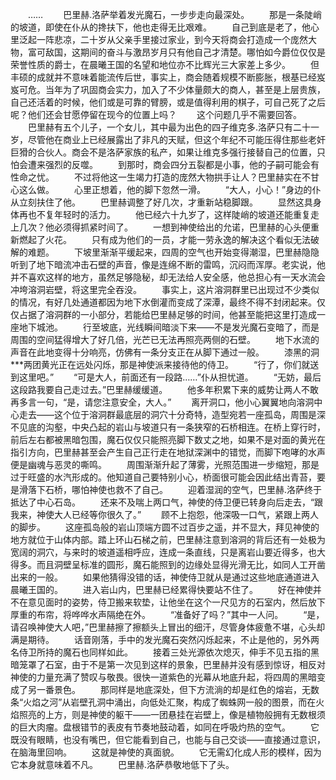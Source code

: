 　　……
　　巴里赫.洛萨举着发光魔石，一步步走向最深处。
　　那是一条陡峭的坡道，即使在仆从的搀扶下，他也走得无比艰难。
　　自己到底是老了，他心里泛起一阵悲凉，二十岁从父亲手里接过家业，到今天将商会打造成一个庞然大物，富可敌国，这期间的奋斗与激昂岁月只有他自己才清楚。哪怕如今爵位仅仅是荣誉性质的爵士，在晨曦王国的名望和地位亦不比辉光三大家差上多少。
　　但丰硕的成就并不意味着能流传后世，事实上，商会随着规模不断膨胀，根基已经岌岌可危。当年为了巩固商会实力，加入了不少体量颇大的商人，甚至是上层贵族，自己还活着的时候，他们或是可靠的臂膀，或是值得利用的棋子，可自己死了之后呢？他们还会甘愿停留在现今的位置上吗？
　　这个问题几乎不需要回答。
　　巴里赫有五个儿子，一个女儿，其中最为出色的四子维克多.洛萨只有二十一岁，尽管他在商业上已经展露出了非凡的天赋，但这个年纪不可能压得住那些老奸巨猾的合伙人。商会不是洛萨家族的私产，如果让维克多强行接替自己的位置，只怕会遭来强烈的反噬。
　　到那时，商会四分五裂都是小事，他的子嗣可能会有性命之忧。
　　不过将他这一生竭力打造的庞然大物拱手让人？巴里赫实在不甘心这么做。
　　心里正想着，他的脚下忽然一滑。
　　“大人，小心！”身边的仆从立刻扶住了他。
　　巴里赫调整了好几次，才重新站稳脚跟。
　　显然这具身体再也不复年轻时的活力。
　　他已经六十九岁了，这样陡峭的坡道还能重复走上几次？他必须得抓紧时间了。
　　一想到神使给出的允诺，巴里赫的心头便重新燃起了火花。
　　只有成为他们的一员，才能一劳永逸的解决这个看似无法破解的难题。
　　下坡里渐渐平缓起来，四周的空气也开始变得潮湿，巴里赫隐隐听到了地下暗流冲击石壁的声音，像是连绵不断的雷鸣，沉闷而浑厚。老实说，他并不喜欢这样的地方，虽然足够隐秘，却无法给人安全感，他总担心有一天水流会冲垮溶洞岩壁，将这里完全吞没。
　　事实上，这片溶洞群里已出现过不少类似的情况，有好几处通道都因为地下水倒灌而变成了深潭，最终不得不封闭起来。仅仅占据了溶洞群的一小部分，若能给巴里赫足够的时间，他甚至能把这里打造成一座地下城池。
　　行至坡底，光线瞬间暗淡下来——不是发光魔石变暗了，而是周围的空间猛得增大了好几倍，光芒已无法再照亮两侧的石壁。
　　地下水流的声音在此地变得十分响亮，仿佛有一条分支正在从脚下通过一般。
　　漆黑的洞***两团黄光正在远处闪烁，那是神使派来接待他的侍卫。
　　“行了，你们就送到这里吧。”
　　“可是大人，前面还有一段路……”仆从担忧道。
　　“无妨，最后这段路我要自己走过去。”巴里赫缓缓道。
　　他多年积累下来的威势让两人不敢再多言一句，“是，请您注意安全，大人。”
　　离开洞口，他小心翼翼地向溶洞中心走去——这个位于溶洞群最底层的洞穴十分奇特，造型宛若一座孤岛，周围是深不见底的沟壑，中央凸起的岩山与坡道只有一条狭窄的石桥相连。在桥上穿行时，前后左右都被黑暗包围，魔石仅仅只能照亮脚下数丈之地，如果不是对面的黄光在指引方向，巴里赫甚至会产生自己正行走在地狱深渊中的错觉，而脚下咆哮的水声便是幽魂与恶灵的嘶鸣。
　　周围渐渐升起了薄雾，光照范围进一步缩短，那是过于旺盛的水汽形成的。他知道自己要特别小心，桥面很可能会因此结出青苔，要是滑落下石桥，哪怕神使也救不了自己。
　　迎着湿润的空气，巴里赫.洛萨终于抵达了中心石岛。
　　还来不及喘上两口气，神使的侍卫便已转身向后走去，“跟我来，神使大人已经等你很久了。”
　　顾不上抱怨，他深吸一口气，紧跟上两人的脚步。
　　这座孤岛般的岩山顶端方圆不过百步之遥，并不显大，拜见神使的地方就位于山体内部。踏上环山石梯之前，巴里赫注意到溶洞的背后还有一处极为宽阔的洞穴，与来时的坡道遥相呼应，连成一条直线，只是离岩山要近得多，也大得多。而且洞壁呈标准的圆形，魔石能照到的边缘处显得光滑无比，如同人工开凿出来的一般。
　　如果他猜得没错的话，神使侍卫就从是通过这些地底通道进入晨曦王国的。
　　进入岩山内，巴里赫已经累得快要站不住了。
　　好在神使并不在意见面时的姿势，侍卫搬来软垫，让他坐在这个一尺见方的石室内，然后放下厚重的布帘，将哗哗水声隔绝在外。
　　“准备好了吗？”其中一人问。
　　“是，请召唤神使大人吧，”巴里赫擦了擦额头上冒出的细汗，尽管身体疲惫不堪，心头却满是期待。
　　话音刚落，手中的发光魔石突然闪烁起来，不止是他的，另外两名侍卫所持的魔石也同样如此。
　　接着三处光源依次熄灭，伸手不见五指的黑暗笼罩了石室，由于不是第一次见到这样的景象，巴里赫并没有感到惊讶，相反对神使的力量充满了赞叹与敬畏。很快一道紫色的光幕从地底升起，将四周的黑暗变成了另一番景色。
　　那同样是地底深处，但下方流淌的却是红色的熔岩，无数条“火焰之河”从岩壁孔洞中涌出，向低处汇聚，构成了蜘蛛网一般的图景，而在火焰照亮的上方，则是神使的躯干——一团悬挂在岩壁上，像是植物般拥有无数根须的巨大肉瘤。盘根错节的表皮有节奏地鼓动着，如同在呼吸灼热的空气。
　　它既没有眼睛，也没有嘴巴，但它能看到自己，也能与自己交谈——直接通过意识，在脑海里回响。
　　这就是神使的真面貌。
　　它无需幻化成人形的模样，因为它本身就意味着不凡。
　　巴里赫.洛萨恭敬地低下了头。